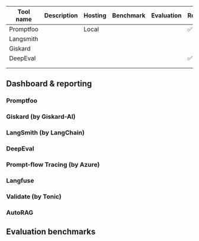 
| Tool name | Description | Hosting | Benchmark | Evaluation | Redteam | monitoring | CLI | UI  |     |
| --------- | ----------- | ------- | --------- | ---------- | ------- | ---------- | --- | --- | --- |
| Promptfoo |             | Local   |           |            | ✅       |            |     |     |     |
| Langsmith |             |         |           |            |         |            |     |     |     |
| Giskard   |             |         |           |            |         |            |     |     |     |
| DeepEval  |             |         |           |            | ✅       |            |     |     |     |
|           |             |         |           |            |         |            |     |     |     |
|           |             |         |           |            |         |            |     |     |     |

## Dashboard & reporting
### Promptfoo

### Giskard (by Giskard-AI)

### LangSmith (by LangChain)

### DeepEval


### Prompt-flow Tracing (by Azure)
### Langfuse
### Validate (by Tonic)
### AutoRAG


## Evaluation benchmarks





